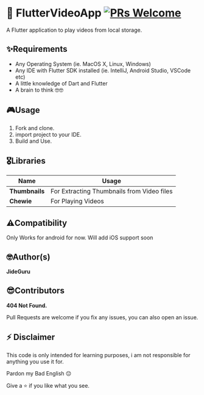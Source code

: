 # 🎥 FlutterVideoApp [![PRs Welcome](https://img.shields.io/badge/PRs-welcome-brightgreen.svg?style=flat-square)](http://makeapullrequest.com)

A Flutter application to play videos from local storage.



## ✨Requirements
* Any Operating System (ie. MacOS X, Linux, Windows)
* Any IDE with Flutter SDK installed (ie. IntelliJ, Android Studio, VSCode etc)
* A little knowledge of Dart and Flutter
* A brain to think 🤓🤓

## 🎮Usage
1. Fork and clone.
2. import project to your IDE.
3. Build and Use.


## 🎖Libraries

| Name | Usage |
|------|-------|
|**Thumbnails**| For Extracting Thumbnails from Video files|
|**Chewie**| For Playing Videos|


## ⚠️Compatibility
Only Works for android for now.
Will add iOS support soon


## 🤓Author(s)
**JideGuru**


## 😎Contributors
**404 Not Found.**

Pull Requests are welcome if you fix any issues,
you can also open an issue.


## ⚡️ Disclaimer
This code is only intended for learning purposes, i am not responsible for anything you use it for.

Pardon my Bad English 😔

Give a ⭐️ if you like what you see.
